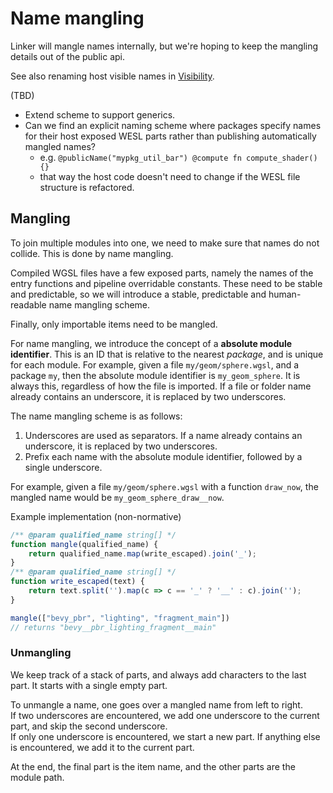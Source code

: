 # Name mangling

Linker will mangle names internally,
but we're hoping to keep the mangling details
out of the public api.

See also renaming host visible names in [Visibility](./Visiblity.md).

(TBD)

* Extend scheme to support generics.
* Can we find an explicit naming scheme where packages specify names for their host exposed WESL parts
  rather than publishing automatically mangled names?
  * e.g. `@publicName("mypkg_util_bar") @compute fn compute_shader() {}`
  * that way the host code doesn't need to change if the WESL file structure is refactored.

## Mangling
To join multiple modules into one, we need to make sure that names do not collide. This is done by name mangling.

Compiled WGSL files have a few exposed parts, namely the names of the entry functions and pipeline overridable constants. These need to be stable and predictable, so we will introduce a stable, predictable and human-readable name mangling scheme.

Finally, only importable items need to be mangled.

For name mangling, we introduce the concept of a **absolute module identifier**. This is an ID that is relative to the nearest _package_, and is unique for each module. For example, given a file `my/geom/sphere.wgsl`, and a package `my`, then the absolute module identifier is `my_geom_sphere`. It is always this, regardless of how the file is imported. If a file or folder name already contains an underscore, it is replaced by two underscores.

The name mangling scheme is as follows:

1. Underscores are used as separators. If a name already contains an underscore, it is replaced by two underscores.
2. Prefix each name with the absolute module identifier, followed by a single underscore.

For example, given a file `my/geom/sphere.wgsl` with a function `draw_now`, the mangled name would be `my_geom_sphere_draw__now`.


Example implementation (non-normative)
```js
/** @param qualified_name string[] */
function mangle(qualified_name) {
    return qualified_name.map(write_escaped).join('_');
}
/** @param qualified_name string[] */
function write_escaped(text) {
    return text.split('').map(c => c == '_' ? '__' : c).join('');
}

mangle(["bevy_pbr", "lighting", "fragment_main"])
// returns "bevy__pbr_lighting_fragment__main" 
```

### Unmangling

We keep track of a stack of parts, and always add characters to the last part. It starts with a single empty part.

To unmangle a name, one goes over a mangled name from left to right.  
If two underscores are encountered, we add one underscore to the current part, and skip the second underscore.  
If only one underscore is encountered, we start a new part.
If anything else is encountered, we add it to the current part.

At the end, the final part is the item name, and the other parts are the module path.

